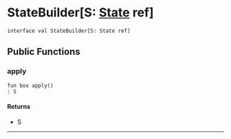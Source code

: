 # StateBuilder\[S: [State](wallaroo-core-state-State) ref\]

```pony
interface val StateBuilder[S: State ref]
```

## Public Functions

### apply

```pony
fun box apply()
: S
```

#### Returns

* S

---

